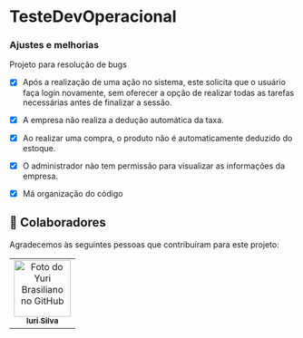 # TesteDevOperacional

### Ajustes e melhorias

Projeto para resolução de bugs

- [x] Após a realização de uma ação no sistema, este solicita que o usuário faça login novamente, sem oferecer a opção de realizar todas as tarefas necessárias antes de finalizar a sessão.
- [x] A empresa não realiza a dedução automática da taxa.
- [x] Ao realizar uma compra, o produto não é automaticamente deduzido do estoque.
- [x] O administrador não tem permissão para visualizar as informações da empresa.
- [x] Má organização do código


## 🤝 Colaboradores

Agradecemos às seguintes pessoas que contribuíram para este projeto:

<table>
  <tr>
    <td align="center">
      <a href="#">
        <img src="https://avatars3.githubusercontent.com/u/31936044" width="100px;" alt="Foto do Yuri Brasiliano no GitHub"/><br>
        <sub>
          <b>Iuri Silva</b>
        </sub>
      </a>
    </td>
 
  </tr>
</table>